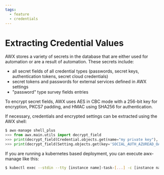 ```yaml
---
tags:
  - feature
  - credentials
---
```

Extracting Credential Values
============================

AWX stores a variety of secrets in the database that are either used for automation or are a result of automation. These secrets include:

- all secret fields of all credential types (passwords, secret keys, authentication tokens, secret cloud credentials)
- secret tokens and passwords for external services defined in AWX settings
- "password" type survey fields entries

To encrypt secret fields, AWX uses AES in CBC mode with a 256-bit key for encryption, PKCS7 padding, and HMAC using SHA256 for authentication.

If necessary, credentials and encrypted settings can be extracted using the AWX shell:

```python
$ awx-manage shell_plus
>>> from awx.main.utils import decrypt_field
>>> print(decrypt_field(Credential.objects.get(name="my private key"), "ssh_key_data")) # Example for a credential
>>> print(decrypt_field(Setting.objects.get(key='SOCIAL_AUTH_AZUREAD_OAUTH2_SECRET'), 'value')) # Example for a setting
```

If you are running a kubernetes based deployment, you can execute awx-manage like this:
```bash
$ kubectl exec --stdin --tty [instance name]-task-[...] -c [instance name]-task -- awx-manage shell_plus
```
